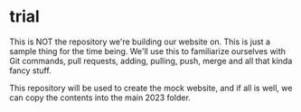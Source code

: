 # trial

This is NOT the repository we're building our website on. This is just a sample thing for the time being. We'll use this to familiarize ourselves with Git commands, pull requests, adding, pulling, push, merge and all that kinda fancy stuff. 

This repository will be used to create the mock website, and if all is well, we can copy the contents into the main 2023 folder.
